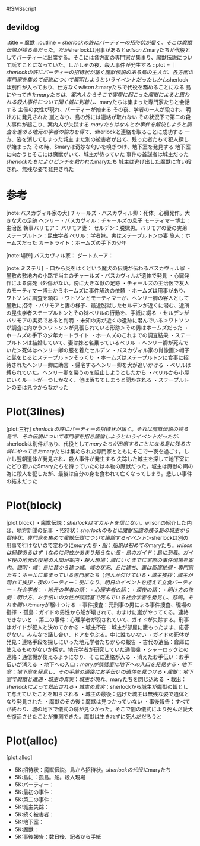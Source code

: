 #!SMSscript

## devildog

::title = 魔獣
::outline = $sherlockの許にパーティーの招待状が届く。そこは魔獣伝説が残る島だった。だが$sherlockは用事があると$wilsonと$maryたちが代役としてパーティーに出席する。そこには各方面の専門家が集まり、魔獣伝説について話すことになっていた。しかしその夜、殺人事件が発生する
::plot = ｜
$sherlockの許にパーティーの招待状が届く
魔獣伝説のある島の主人が、各方面の専門家を集めて伝説について解明しようというイベントだった
しかし$sherlockは別件が入っており、仕方なく$wilsonと$maryたちで代役を務めることになる
島にやってきた$maryたちは、案内人からそこで実際に起こった魔獣によると思われる殺人事件について聞く
城に到着し、$maryたちは集まった専門家たちと会話する
主催の女性が現れ、パーティーが始まる
その夜、学者の一人が殺され、明け方に発見された
嵐となり、島の外には連絡が取れない
その状況下で第二の殺人事件が起こり、案内人が失踪する
$maryたちはなんとか事件を解決しようと調査を進める
地元の学者の協力を得て、$sherlockと連絡を取ることに成功する
一方、姿を消してしまった城主
また別の被害者が出て、残った者たちで犯人探しが始まった
その時、$maryは奇妙な匂いを嗅ぎつけ、地下室を発見する
地下室に向かうとそこには魔獣がいて、城主が待っていた
事件の首謀者は城主だった
$sherlockたちによりピンチを救われた$maryたち
城主は逃げ出した魔獣に食い殺され、無残な姿で発見された

# 参考

[note:バスカヴィル家の犬]
チャールズ・バスカヴィル卿：死体。心臓発作。大きな犬の足跡
ヘンリー・バスカヴィル：チャールズの息子
モーティマー博士：主治医
執事バリモア：
バリモア妻：
セルデン：脱獄男。バリモアの妻の実弟
ステープルトン：昆虫学者
ベリル：学者妹。実はステープルトンの妻
旅人：ホームズだった
カートライト：ホームズの手下の少年

[note:場所]
バスカヴィル家：
ダートムーア：

[note:ミステリ]
・口から炎をはくという魔犬の伝説が伝わるバスカヴィル家
・屋敷の敷地内の小路で当主のチャールズ・バスカヴィルが遺体で発見
・心臓発作による病死（外傷がない。傍に大きな獣の足跡
・チャールズの主治医で友人のモーティマー博士からホームズに事件解決の依頼
・ホームズは用事があり、ワトソンに調査を頼む
・ワトソンとモーティマーが、ヘンリー卿の客人として屋敷に招待
・バリモアと妻の様子、最近脱獄したセルデンが近くに潜む、近所の昆虫学者ステープルトンとその妹ベリルの行動を、手紙に綴る
・セルデンがバリモアの実弟であると判明
・未知の男が近くの遺跡に潜んでいる＞ワトソンが調査に向かう＞ワトソンが見張られている形跡＞その男はホームズだった
・ホームズの手下の少年カートライト
・ホームズのこれまでの調査結果
・ステープルトンは結婚していて、妻は妹と名乗っているベリル
・ヘンリー卿が死んでいた＞死体はヘンリー卿の服を着たセルデン
・バスカヴィル家の肖像画＞帽子と髭をとるとステープルトンそっくり
・ホームズはステープルトンに食事に招待されたヘンリー卿に助言
・帰宅するヘンリー卿を犬が追いかける
・ベリルは縛られていた。ヘンリー卿を襲うのを阻止しようとしたから
・ベリルから小屋にいくルートが一つしかなく、他は落ちてしまうと聞かされる
・ステープルトンの姿は見つからなかった

# Plot(3lines)

[plot:三行]
$sherlockの許にパーティーの招待状が届く。それは魔獣伝説の残る島で、その伝説について専門家を招き議論しようというイベントだったが、$sherlockは別件があり、代役として$maryたちが出席することになる
島に残る古城にやってきた$maryたちは集められた専門家とともにそこで一夜を過ごす。しかし翌朝遺体が発見され、殺人事件が発生する
失踪した城主を探して地下室にたどり着いた$maryたちを待っていたのは本物の魔獣だった。城主は魔獣の餌の為に殺人を犯したが、最後は自分の身を食われて亡くなってしまう。悲しい事件の結末だった

# Plot(block)

[plot:block]
・魔獣伝説：$sherlockはオカルトを信じない。$wilsonの紹介した内容、地方新聞の記事
・招待状：$sherlockのもとに魔獣伝説の残る島の城主から招待状。専門家を集めて魔獣伝説について議論するイベント＞$sherlockは別の用事で行けないので変わりに$maryたち
・船：船旅は初めての$maryたち。$wilsonは経験あるはず（なのに何故かあまり知らない風
・島のガイド：島に到着。ガイド役の地元の役場の人間が案内
・殺人現場：城にいくまでに実際の事件現場を案内。説明
・城：島に昔から建つ城。城の状況、丘に建ち、裏は断崖絶壁
・専門家たち：ホールに集まっている専門家たち（何人か欠けている
・城主挨拶：城主が現れて挨拶
・夜のパーティー：夜になり、明日のイベントを控えて立食パーティー
・社会学者：
・地元の学者の話：
・心理学者の話：
・深夜の話：
・明け方の惨劇：明け方、お手伝いの女性が談話室で死んでいる社会学者を発見し、悲鳴。それを聞いた$maryが駆けつける
・事件捜査：元刑事の男による事件捜査、現場の指揮
・孤島：ガイドの男性から船が壊されて、おまけに嵐がやってくる。連絡できないと
・第二の事件：心理学者が殺されていて、ガイドが失踪する。刑事はガイドが犯人と決めてかかる
・城主不在：城主が部屋に籠もったまま、応答がない。みんなで話し合い、ドアをやぶる。中に誰もいない
・ガイドの死体が発見：連絡手段を探しにいった地元学者たちからの報告
・古代の遺品：倉庫に使えるものがないか探す。地元学者が研究していた通信機
・シャーロックとの連絡：通信機が使えるようになり、そこに連絡が入る
・消えたお手伝い：お手伝いが消える
・地下への入口：$maryが談話室に地下への入口を発見する
・地下室：地下室を発見し、その手前の通路にお手伝いの遺体を見つける
・魔獣：地下室で魔獣と遭遇
・城主の真実：城主が現れ、$maryたちを閉じ込める
・救出：$sherlockによって救出される
・城主の真実：$sherlockから城主が魔獣の餌として与えていたことを知らされる
・城主の最後：逃げた城主は無残な姿で遺体となり発見された
・魔獣のその後：魔獣は見つかっていない
・事後報告：すべてが終わり、城の地下で儀式の跡が見つかった。そこで闇の儀式により死んだ愛犬を復活させたことが推測できた。魔獣は生きれずに死んだだろうと

# Plot(alloc)

[plot:alloc]
- 5K:招待状：魔獣伝説。島から招待状。$sherlockの代役に$maryたち
- 5K:島に：孤島。船。殺人現場
- 5K:パーティー：
- 5K:最初の事件：
- 5K:第二の事件：
- 5K:城主失踪：
- 5K:続く被害者：
- 5K:地下室：
- 5K:魔獣：
- 5K:事後報告：数日後、記者から手紙

